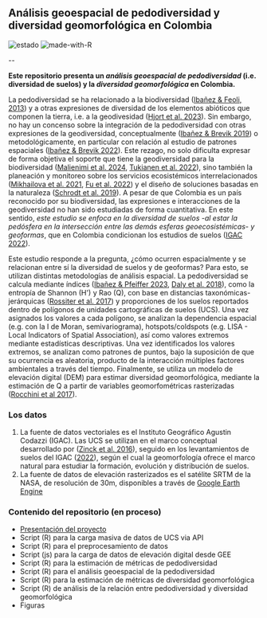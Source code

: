 ## Análisis geoespacial de pedodiversidad y diversidad geomorfológica en Colombia

![estado](https://img.shields.io/badge/estado-en_progreso-lightgrey&?style=for-the-badge&color=%23EEC900) ![made-with-R](https://img.shields.io/badge/R-276DC3?style=for-the-badge&logo=r&logoColor=white)

--

**Este repositorio presenta un *análisis geoespacial de pedodiversidad* (i.e. diversidad de suelos) y la *diversidad geomorfológica* en Colombia.**

La pedodiversidad se ha relacionado a la biodiversidad ([Ibañez & Feoli, 2013](https://acsess.onlinelibrary.wiley.com/doi/epdf/10.2136/vzj2012.0186)) y a otras expresiones de diversidad de los elementos abióticos que componen la tierra, i.e. a la geodivesidad ([Hjort et al. 2023](https://royalsocietypublishing.org/doi/10.1098/rsta.2023.0060)). Sin embargo, no hay un concenso sobre la integración de la pedodiversidad con otras expresiones de la geodiversidad, conceptualmente ([Ibañez & Brevik 2019](https://www.sciencedirect.com/science/article/abs/pii/S0341816219302528)) o metodológicamente, en particular con relación al estudio de patrones espaciales ([Ibañez & Brevik 2022](https://www.frontierspartnerships.org/journals/spanish-journal-of-soil-science/articles/10.3389/sjss.2022.10456/full)). Este rezago, no solo dificulta expresar de forma objetiva el soporte que tiene la geodiversidad para la biodiversidad ([Malienimi et al. 2024](https://onlinelibrary.wiley.com/doi/10.1111/ddi.13843), [Tukianen et al. 2022](https://www.lyellcollection.org/doi/full/10.1144/SP530-2022-107)), sino también la planeación y monitoreo sobre los servicios ecosistémicos interrelacionados ([Mikhailova et al. 2021](https://www.mdpi.com/2073-445X/10/3/288), [Fu et al. 2022](https://www.sciencedirect.com/science/article/abs/pii/S034181622200491X#:~:text=Pedodiversity%20can%20increase%20soil%20retention,indirect%20effects%20on%20ecosystem%20services.)) y el diseño de soluciones basadas en la naturaleza ([Schrodt et al. 2019](https://www.pnas.org/doi/10.1073/pnas.1911799116)). A pesar de que Colombia es un país reconocido por su biodiversidad, las expresiones e interacciones de la geodiversidad no han sido estudiadas de forma cuantitativa. En este sentido, *este estudio se enfoca en la diversidad de suelos -al estar la pedósfera en la intersección entre las demás esferas geoecosistémicas- y geoformas*, que en Colombia condicionan los estudios de suelos ([IGAC 2022](https://www.igac.gov.co/sites/default/files/listadomaestro/in-agr-pc02-05_elaboracion_de_cartografia_geomorfologica_0.pdf)).


Este estudio responde a la pregunta, ¿cómo ocurren espacialmente y se relacionan entre sí la diversidad de suelos y de geoformas? Para esto, se utilizan distintas metodologías de análisis espacial. La pedodiversidad se calcula mediante índices ([Ibañez & Pfeiffer 2023](https://www.sciencedirect.com/science/article/abs/pii/B9780128229743000045?via%3Dihub), [Daly et al. 2018](https://www.mdpi.com/2227-7390/6/7/119)), como la entropía de Shannon (H') y Rao (Q), con base en distancias taxonómicas-jerárquicas ([Rossiter et al. 2017](https://www.sciencedirect.com/science/article/abs/pii/S0016706116303901)) y proporciones de los suelos reportados dentro de polígonos de unidades cartográficas de suelos (UCS). Una vez asignados los valores a cada polígono, se analizan la dependencia espacial (e.g. con la I de Moran, semivariograma), hotspots/coldspots (e.g. LISA - Local Indicators of Spatial Association), así como  valores extremos mediante estadísticas descriptivas. Una vez identificados los valores extremos, se analizan como patrones de puntos, bajo la suposición de que su ocurrencia es aleatoria, producto de la interacción múltiples factores ambientales a través del tiempo. Finalmente, se utiliza un modelo de elevación digital (DEM)  para estimar diversidad geomorfológica, mediante la estimación de Q a partir de variables geomorfométricas rasterizadas ([Rocchini et al 2017](https://www.sciencedirect.com/science/article/abs/pii/S1470160X16304319)).   

### Los datos
1. La fuente de datos vectoriales es el Instituto Geográfico Agustin Codazzi (IGAC). Las UCS se utilizan en el marco conceptual desarrollado por ([Zinck et al. 2016](https://link.springer.com/book/10.1007/978-3-319-19159-1)), seguido en los levantamientos de suelos del IGAC 
([2022](https://www.igac.gov.co/sites/default/files/listadomaestro/in-agr-pc02-05_elaboracion_de_cartografia_geomorfologica_0.pdf)), según el cual la geomorfología ofrece el marco natural para estudiar la formación, evolución y distribución de suelos.
2. La fuente de datos de elevación rasterizados es el satélite SRTM de la NASA, de resolución de 30m, disponibles a través de [Google Earth Engine](https://developers.google.com/earth-engine/datasets/catalog/USGS_SRTMGL1_003?hl=es-419)

### Contenido del repositorio (en proceso)
- [Presentación del proyecto](https://cmguiob.github.io/pedodiv-colombia/Slides/Slides_Pedodiversidad-Colombia#/pedodiversidad-en-colombia)
- Script (R) para la carga masiva de datos de UCS via API
- Script (R) para el preprocesamiento de datos
- Script (js) para la carga de datos de elevación digital desde GEE
- Script (R) para la estimación de métricas de pedodiversidad 
- Script (R) para el análisis geoespacial de la pedodiversidad
- Script (R) para la estimación de métricas de diversidad geomorfológica
- Script (R) de análisis de la relación entre pedodiversidad y diversidad geomorfológica
- Figuras
